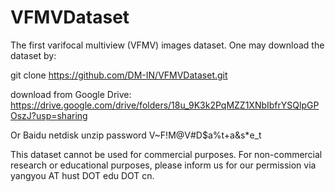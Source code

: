 # VFMVDataset
The first varifocal multiview (VFMV) images dataset.
One may download the dataset by: 

git clone https://github.com/DM-IN/VFMVDataset.git


download from Google Drive: https://drive.google.com/drive/folders/18u_9K3k2PqMZZ1XNbIbfrYSQlpGPOszJ?usp=sharing

Or Baidu netdisk
unzip password   V~F!M@V#D$a%t+a&s*e_t

This dataset cannot be used for commercial purposes. For non-commercial research or educational purposes, please inform us for our permission via yangyou AT hust DOT edu DOT cn.
